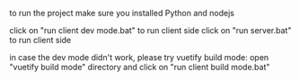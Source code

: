 to run the project make sure you installed Python and nodejs

click on "run client dev mode.bat" to run client side
click on "run server.bat" to run client side

in case the dev mode didn't work, please try vuetify build mode:
open "vuetify build mode" directory and click on "run client build mode.bat"
